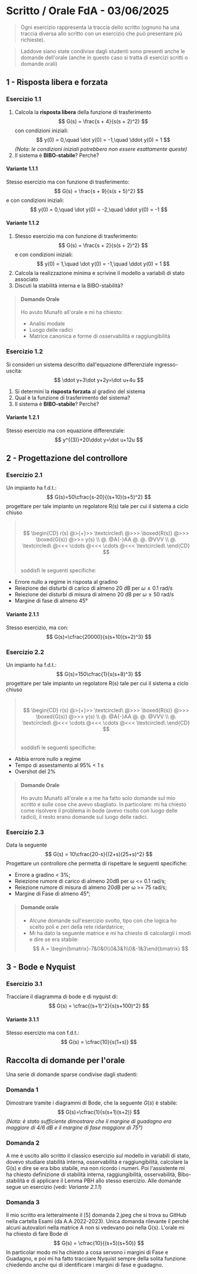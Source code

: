 # Scritto / Orale FdA - $03/06/2025$

> Ogni esercizio rappresenta la traccia dello scritto (ognuno ha una traccia diversa allo scritto con un esercizio che può presentare più richieste).
 
> Laddove siano state condivise dagli studenti sono presenti anche le domande dell'orale (anche in questo caso si tratta di esercizi scritti o domande orali)

## 1 - Risposta libera e forzata

### Esercizio 1.1
1. Calcola la **risposta libera** della funzione di trasferimento  
   $$
   G(s) = \frac{s + 4}{s(s + 2)^2}
   $$
   con condizioni iniziali:
   $$
   y(0) = 0,\quad \dot y(0) = -1,\quad \ddot y(0) = 1
   $$
   *(Nota: le condizioni iniziali potrebbero non essere esattamente queste)*
2. Il sistema è **BIBO-stabile**? Perché?

#### Variante 1.1.1

Stesso esercizio ma con funzione di trasferimento:
$$
G(s) = \frac{s + 9}{s(s + 5)^2}
$$
e con condizioni iniziali:
$$
y(0) = 0,\quad \dot y(0) = -2,\quad \ddot y(0) = -1
$$

#### Variante 1.1.2

1. Stesso esercizio ma con funzione di trasferimento:
    $$
    G(s) = \frac{s + 2}{s(s + 2)^2}
    $$
    e con condizioni iniziali:
    $$
    y(0) = 1,\quad \dot y(0) = -1,\quad \ddot y(0) = 1
    $$
2. Calcola la realizzazione minima e scrivine il modello a variabili di stato associato 
3. Discuti la stabilità interna e la BIBO-stabilità?

> #### Domande Orale
> Ho avuto Munafò all'orale e mi ha chiesto:
> * Analisi modale
> * Luogo delle radici
> * Matrice canonica e forme di osservabilità e raggiungibilità

### Esercizio 1.2
Si consideri un sistema descritto dall'equazione differenziale ingresso-uscita:
$$
\ddot y+3\dot y+2y=\dot u+4u
$$
1. Si determini la **risposta forzata** al gradino del sistema
2. Qual è la funzione di trasferimento del sistema?
3. Il sistema è **BIBO-stabile**? Perché?

#### Variante 1.2.1

Stesso esercizio ma con equazione differenziale:
$$
y^{(3)}+20\ddot y=\dot u+12u
$$

## 2 - Progettazione del controllore

### Esercizio 2.1
Un impianto ha f.d.t.:
$$
G(s)=50\cfrac{s-20}{(s+10)(s+5)^2}
$$
progettare per tale impianto un regolatore R(s) tale per cui il sistema a ciclo chiuso
> $$\,$$
>$$
\begin{CD}
r(s) @>{+}>> \textcircled\ @>>> \boxed{R(s)} @>>> \boxed{G(s)} @>>> y(s) \\
@. @A{-}AA @. @. @VVV \\
@. \textcircled\ @<<< \cdots @<<< \cdots @<<< \textcircled\
\end{CD}
>$$
> $$\,$$
soddisfi le seguenti specifiche:
* Errore nullo a regime in risposta al gradino
* Reiezione dei disturbi di carico di almeno 20 dB per $\omega\le0.1$ rad/s
* Reiezione dei disturbi di misura di almeno 20 dB per $\omega\ge50$ rad/s
* Margine di fase di almeno 45°

#### Variante 2.1.1
Stesso esercizio, ma con:
$$
G(s)=\cfrac{20000}{s(s+10)(s+2)^3}
$$

### Esercizio 2.2

Un impianto ha f.d.t.:
$$
G(s)=150\cfrac{1}{s(s+8)^3}
$$
progettare per tale impianto un regolatore R(s) tale per cui il sistema a ciclo chiuso
> $$\,$$
>$$
\begin{CD}
r(s) @>{+}>> \textcircled\ @>>> \boxed{R(s)} @>>> \boxed{G(s)} @>>> y(s) \\
@. @A{-}AA @. @. @VVV \\
@. \textcircled\ @<<< \cdots @<<< \cdots @<<< \textcircled\
\end{CD}
>$$
> $$\,$$
soddisfi le seguenti specifiche:
* Abbia errore nullo a regime
* Tempo di assestamento al 95% < 1 s
* Overshot del 2%

> #### Domande Orale
> Ho avuto Munafò all'orale e a me ha fatto solo domande sul mio scritto e sulle cose che avevo sbagliato. In particolare: mi ha chiesto come risolvere il problema in bode (avevo risolto con luogo delle radici), il resto erano domande sul luogo delle radici.

### Esercizio 2.3
Data la seguente
$$
G(s) = 10\cfrac{20-s}{(2+s)(25+s)^2}
$$
Progettare un controllore che permetta di rispettare le seguenti specifiche:
* Errore a gradino < 3%;
* Reiezione rumore di carico di almeno 20dB per ω <= 0.1 rad/s;
* Reiezione rumore di misura di almeno 20dB per ω >= 75 rad/s;
* Margine di Fase di almeno 45°;

> #### Domande orale
> * Alcune domande sull'esercizio svolto, tipo con che logica ho scelto poli e zeri della rete ridardatrice;
> * Mi ha dato la seguente matrice e mi ha chiesto di calcolargli i modi e dire se era stabile: 
> $$ 
> A = \begin{bmatrix}-7&0&0\\0&3&1\\0&-1&3\end{bmatrix}
> $$

## 3 - Bode e Nyquist

### Esercizio 3.1
Tracciare il diagramma di bode e  di nyquist di:
$$
G(s) = \cfrac{(s+1)^2}{s(s+100)^2}
$$

#### Variante 3.1.1
Stesso esercizio ma con f.d.t.:
$$
G(s) = \cfrac{10}{s(1+s)}
$$

## Raccolta di domande per l'orale

Una serie di domande sparse condivise dagli studenti:

### Domanda 1
Dimostrare tramite i diagrammi di Bode, che la seguente $G(s)$ è stabile:
$$
G(s)=\cfrac{1}{s(s+1)(s+2)}
$$
*(Nota: è stato sufficiente dimostrare che il margine di guadagno era maggiore di 4/6 dB e il margine di fase maggiore di 75°)*

### Domanda 2
A me è uscito allo scritto il classico esercizio sul modello in variabili di stato, dovevo studiare stabilità interna, osservabilità e raggiungibilità, calcolare la G(s) e dire se era bibo stabile, ma non ricordo i numeri. Poi l'assistente mi ha chiesto definizione di stabilità interna, raggiungibilità, osservabilità, Bibo-stabilità e di applicare il Lemma PBH allo stesso esercizio. Alle domande segue un esercizio (vedi: *Variante 2.1.1*)

### Domanda 3
Il mio scritto era letteralmente il [5] domanda 2.jpeg che si trova su GitHub nella cartella Esami (da A.A.2022-2023). Unica domanda rilevante il perché alcuni autovalori nella matrice A non si vedevano poi nella G(s). L'orale mi ha chiesto di fare Bode di 
$$
G(s) = \cfrac{10}{(s+5)(s+50)}
$$
In particolar modo mi ha chiesto a cosa servono i margini di Fase e Guadagno, e poi mi ha fatto tracciare Nyquist  sempre della solita funzione chiedendo anche qui di identificare i margini di fase e guadagno.
